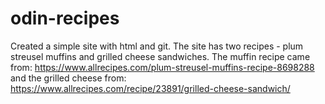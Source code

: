 # odin-recipes
Created a simple site with html and git. The site has two recipes - plum streusel muffins and grilled cheese sandwiches. The muffin recipe came from: https://www.allrecipes.com/plum-streusel-muffins-recipe-8698288 and the grilled cheese from: https://www.allrecipes.com/recipe/23891/grilled-cheese-sandwich/